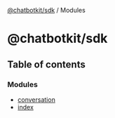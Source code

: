 [@chatbotkit/sdk](README.md) / Modules

# @chatbotkit/sdk

## Table of contents

### Modules

- [conversation](modules/conversation.md)
- [index](modules/index.md)
